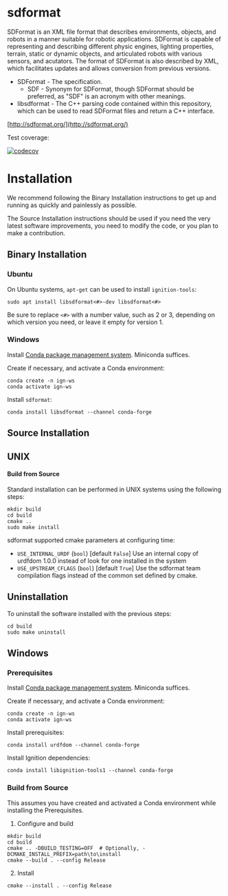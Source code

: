 # sdformat

SDFormat is an XML file format that describes environments, objects, and robots
in a manner suitable for robotic applications. SDFormat is capable of representing
and describing different physic engines, lighting properties, terrain, static
or dynamic objects, and articulated robots with various sensors, and acutators.
The format of SDFormat is also described by XML, which facilitates updates and
allows conversion from previous versions.

* SDFormat - The specification.
    * SDF - Synonym for SDFormat, though SDFormat should be preferred, as "SDF"
      is an acronym with other meanings.
* libsdformat - The C++ parsing code contained within this repository,
  which can be used to read SDFormat files and return a C++ interface.

[http://sdformat.org/](http://sdformat.org/)

Test coverage:

[![codecov](https://codecov.io/bb/osrf/sdformat/branch/default/graph/badge.svg)](https://codecov.io/bb/osrf/sdformat)

# Installation

We recommend following the Binary Installation instructions to get up and running as quickly and painlessly as possible.

The Source Installation instructions should be used if you need the very latest software improvements, you need to modify the code, or you plan to make a contribution.

## Binary Installation

### Ubuntu

On Ubuntu systems, `apt-get` can be used to install `ignition-tools`:
```
sudo apt install libsdformat<#>-dev libsdformat<#>
```

Be sure to replace `<#>` with a number value, such as 2 or 3, depending on
which version you need, or leave it empty for version 1.

### Windows

Install [Conda package management system](https://docs.conda.io/projects/conda/en/latest/user-guide/install/download.html).
Miniconda suffices.

Create if necessary, and activate a Conda environment:
```
conda create -n ign-ws
conda activate ign-ws
```

Install `sdformat`:
```
conda install libsdformat --channel conda-forge
```

## Source Installation

## UNIX

#### Build from Source

Standard installation can be performed in UNIX systems using the following
steps:
```
mkdir build
cd build
cmake ..
sudo make install
```

sdformat supported cmake parameters at configuring time:
 - `USE_INTERNAL_URDF` (`bool`) [default `False`]
   Use an internal copy of urdfdom 1.0.0 instead of look for one
   installed in the system
 - `USE_UPSTREAM_CFLAGS` (`bool`) [default `True`]
   Use the sdformat team compilation flags instead of the common set defined
   by cmake.

## Uninstallation

To uninstall the software installed with the previous steps:
```
cd build
sudo make uninstall
```

## Windows

### Prerequisites

Install [Conda package management system](https://docs.conda.io/projects/conda/en/latest/user-guide/install/download.html).
Miniconda suffices.

Create if necessary, and activate a Conda environment:
```
conda create -n ign-ws
conda activate ign-ws
```

Install prerequisites:
```
conda install urdfdom --channel conda-forge
```

Install Ignition dependencies:
```
conda install libignition-tools1 --channel conda-forge
```

### Build from Source

This assumes you have created and activated a Conda environment while installing the Prerequisites.

1. Configure and build
  ```
  mkdir build
  cd build
  cmake .. -DBUILD_TESTING=OFF  # Optionally, -DCMAKE_INSTALL_PREFIX=path\to\install
  cmake --build . --config Release
  ```

2. Install
  ```
  cmake --install . --config Release
  ```
